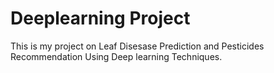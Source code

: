 # Deeplearning Project
This is my project on Leaf Disesase Prediction and Pesticides Recommendation Using Deep learning Techniques.
